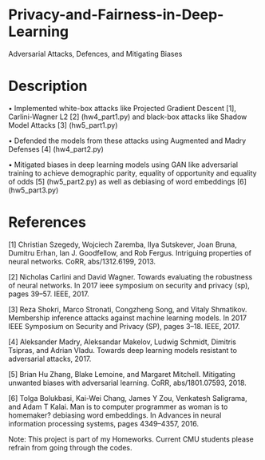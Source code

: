 # Privacy-and-Fairness-in-Deep-Learning
Adversarial Attacks, Defences, and Mitigating Biases
# Description

•	Implemented white-box attacks like Projected Gradient Descent [1], Carlini-Wagner L2 [2] (hw4_part1.py) and black-box attacks like Shadow Model Attacks [3] (hw5_part1.py)

•	Defended the models from these attacks using Augmented and Madry Defenses [4] (hw4_part2.py)

•	Mitigated biases in deep learning models using GAN like adversarial training to achieve demographic parity, equality of opportunity and equality of odds [5] (hw5_part2.py) as well as debiasing of word embeddings [6] (hw5_part3.py)

# References
[1] Christian Szegedy, Wojciech Zaremba, Ilya Sutskever, Joan Bruna, Dumitru Erhan, Ian J. Goodfellow, and Rob Fergus. Intriguing properties of neural networks. CoRR, abs/1312.6199, 2013.

[2] Nicholas Carlini and David Wagner. Towards evaluating the robustness of neural networks. In 2017 ieee symposium on security and privacy (sp), pages 39–57. IEEE, 2017.

[3] Reza Shokri, Marco Stronati, Congzheng Song, and Vitaly Shmatikov. Membership inference attacks against machine learning models. In 2017 IEEE Symposium on Security and Privacy (SP), pages 3–18. IEEE, 2017.

[4] Aleksander Madry, Aleksandar Makelov, Ludwig Schmidt, Dimitris Tsipras, and Adrian Vladu. Towards deep learning models resistant to adversarial attacks, 2017.

[5] Brian Hu Zhang, Blake Lemoine, and Margaret Mitchell. Mitigating unwanted biases with adversarial learning. CoRR, abs/1801.07593, 2018.

[6] Tolga Bolukbasi, Kai-Wei Chang, James Y Zou, Venkatesh Saligrama, and Adam T Kalai. Man is to computer programmer as woman is to homemaker? debiasing word embeddings. In Advances in neural information processing systems, pages 4349–4357, 2016.

Note: This project is part of my Homeworks. Current CMU students please refrain from going through the codes.


